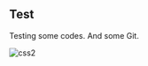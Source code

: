 ## Test

Testing some codes.
And some Git.

![css2](https://user-images.githubusercontent.com/33059018/37490573-4bc03b10-289b-11e8-9e87-b62a46c1116b.png)
